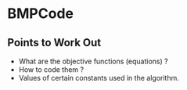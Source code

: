 # BMPCode

## Points to Work Out

- What are the objective functions (equations) ?
- How to code them ?
- Values of certain constants used in the algorithm.
